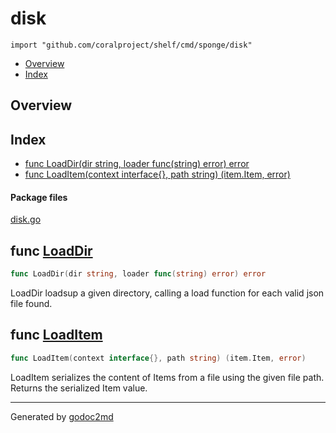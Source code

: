 

# disk
`import "github.com/coralproject/shelf/cmd/sponge/disk"`

* [Overview](#pkg-overview)
* [Index](#pkg-index)

## <a name="pkg-overview">Overview</a>



## <a name="pkg-index">Index</a>
* [func LoadDir(dir string, loader func(string) error) error](#LoadDir)
* [func LoadItem(context interface{}, path string) (item.Item, error)](#LoadItem)


#### <a name="pkg-files">Package files</a>
[disk.go](/src/github.com/coralproject/shelf/cmd/sponge/disk/disk.go) 





## <a name="LoadDir">func</a> [LoadDir](/src/target/disk.go?s=873:930#L27)
``` go
func LoadDir(dir string, loader func(string) error) error
```
LoadDir loadsup a given directory, calling a load function for each valid
json file found.



## <a name="LoadItem">func</a> [LoadItem](/src/target/disk.go?s=284:350#L5)
``` go
func LoadItem(context interface{}, path string) (item.Item, error)
```
LoadItem serializes the content of Items from a file using the
given file path. Returns the serialized Item value.








- - -
Generated by [godoc2md](http://godoc.org/github.com/davecheney/godoc2md)
